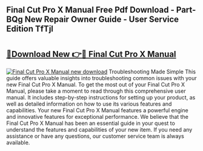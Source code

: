 ## Final Cut Pro X Manual Free Pdf Download - Part-BQg New Repair Owner Guide - User Service Edition TfTjl

# <h2><a href="http://bc44333.oget.top/?id=Final+Cut+Pro+X+Manual">🔗Download New 👉🔴 Final Cut Pro X Manual</a></h2>

[![Final Cut Pro X Manual new download](https://i.imgur.com/5g1atiW.png)](http://bc44333.oget.top/?id=Final+Cut+Pro+X+Manual)
Troubleshooting Made Simple This guide offers valuable insights into troubleshooting common issues with your new Final Cut Pro X Manual. To get the most out of your Final Cut Pro X Manual, please take a moment to read through this comprehensive user manual. It includes step-by-step instructions for setting up your product, as well as detailed information on how to use its various features and capabilities. Your new Final Cut Pro X Manual features a powerful engine and innovative features for exceptional performance. We believe that the Final Cut Pro X Manual has been an essential guide in your quest to understand the features and capabilities of your new item. If you need any assistance or have any questions, our customer service team is always available.
